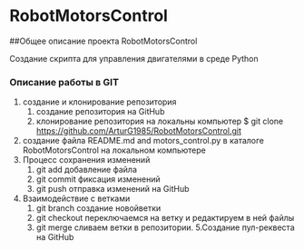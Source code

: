 # RobotMotorsControl

##Общее описание проекта RobotMotorsControl

Создание скрипта для управления двигателями в среде Python 

### Описание работы в GIT

1. cоздание и клонирование репозитория
	1. создание репозитория на GitHub
	2. клонирование репозитория на локальны компьютер $ git clone https://github.com/ArturG1985/RobotMotorsControl.git
2. создание файла README.md and motors_control.py в каталоге RobotMotorsControl на локальном компьютере 
3. Процесс сохранения изменений
	1. git add добавление файла
	2. git commit фиксация изменений
	3. git push отправка изменений на GitHub
4. Взаимодействие с ветками
	1. git branch создание новойветки
	2. git checkout переключаемся на ветку и редактируем в ней файлы 
	3. git merge сливаем ветки в репозитории.
5.Создание пул-реквеста на GitHub

